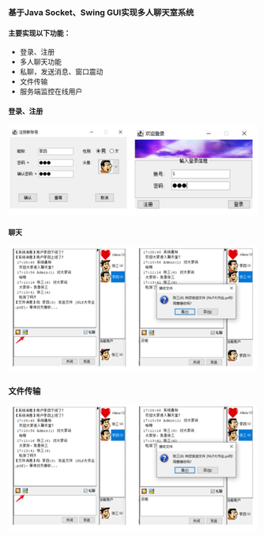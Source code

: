 ### 基于Java Socket、Swing GUI实现多人聊天室系统

#### 主要实现以下功能：

* 登录、注册
* 多人聊天功能
* 私聊，发送消息、窗口震动
* 文件传输
* 服务端监控在线用户

#### 登录、注册

![image-20201220204518548](images/login.png)

#### 聊天

![image-20201220204518548](images/sendfile.png)



### 文件传输

![image-20201220204621135](images/sendfile.png)